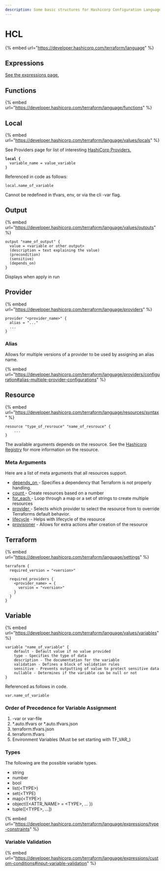 ```yaml
---
description: Some basic structures for Hashicorp Configuration Language (HCL)
---
```


# HCL

{% embed url="https://developer.hashicorp.com/terraform/language" %}

## Expressions

[See the expressions page.](expressions.md)

## Functions

{% embed url="https://developer.hashicorp.com/terraform/language/functions" %}

## Local

{% embed url="https://developer.hashicorp.com/terraform/language/values/locals" %}

See Providers page for list of interesting [HashiCorp Providers.](providers.md)

<pre><code><strong>local {
</strong>  variable_name = value_variable
}
</code></pre>

Referenced in code as follows:

```
local.name_of_variable
```

Cannot be redefined in tfvars, env, or via the cli -var flag.

## Output

{% embed url="https://developer.hashicorp.com/terraform/language/values/outputs" %}

```
output "name_of_output" {
  value = <variable or other output>
  (description = text explaining the value)
  (precondition)
  (sensitive)
  (depends_on)
}
```

Displays when apply in run

## Provider

{% embed url="https://developer.hashicorp.com/terraform/language/providers" %}

```
provider "<provider_name>" {
  alias = "..."
  ...
}
```

### Alias

Allows for multiple versions of a provider  to be used by assigning an alias name.&#x20;

{% embed url="https://developer.hashicorp.com/terraform/language/providers/configuration#alias-multiple-provider-configurations" %}

## Resource

{% embed url="https://developer.hashicorp.com/terraform/language/resources/syntax" %}

```
resource "type_of_resrouce" "name_of_resrouce" {
    ...
}
```

The available arguments depends on the resource. See the [Hashicorp Registry](https://developer.hashicorp.com/terraform/language) for more information on the resource.

### Meta Arguments

Here are a list of meta arguments that all resources support.

* [depends\_on ](https://developer.hashicorp.com/terraform/language/meta-arguments/depends\_on)- Specifies a dependency that Terraform is not properly handling.
* [count ](https://developer.hashicorp.com/terraform/language/meta-arguments/count)-  Create resources based on a number
* [for\_each ](https://developer.hashicorp.com/terraform/language/meta-arguments/for\_each)- Loop through a map or a set of strings to create multiple resources
* [provider ](https://developer.hashicorp.com/terraform/language/meta-arguments/resource-provider)- Selects which provider to select the resource from to override Terraforms default behavior.
* [lifecycle](https://developer.hashicorp.com/terraform/language/meta-arguments/lifecycle) - Helps with lifecycle of the resource
* [provisioner](https://developer.hashicorp.com/terraform/language/resources/provisioners/syntax) - Allows for  extra actions after creation of the resource

## Terraform

{% embed url="https://developer.hashicorp.com/terraform/language/settings" %}

```
terraform {
  required_version = "<version>"
  
  required_providers {
    <provider_name> = {
      version = "<version>"
    }
  }
}
```

## Variable

{% embed url="https://developer.hashicorp.com/terraform/language/values/variables" %}

```
variable "name_of_variable" {
    default - Default value if no value provided
    type - Specifies the type of data
    description - The documentation for the variable
    validation - Defines a block of validation rules
    sensitive - Prevents outputting of value to protect sensitive data
    nullable - Determines if the variable can be null or not
}
```

Referenced as follows in code.

```
var.name_of_variable
```

### Order of Precedence for Variable Assignment

1. \-var or var-file
2. \*.auto.tfvars or \*.auto.tfvars.json
3. terraform.tfvars.json
4. terraform.tfvars
5. Environment Variables (Must be set starting with TF\_VAR\_)

### Types

The following are the possible variable types.&#x20;

* string
* number
* bool
* list(\<TYPE>)
* set(\<TYPE)
* map(\<TYPE>)
* object({\<ATTR\_NAME> = \<TYPE>, ... })
* tuple(\[\<TYPE>, ...])

{% embed url="https://developer.hashicorp.com/terraform/language/expressions/type-constraints" %}

### Variable Validation

{% embed url="https://developer.hashicorp.com/terraform/language/expressions/custom-conditions#input-variable-validation" %}
